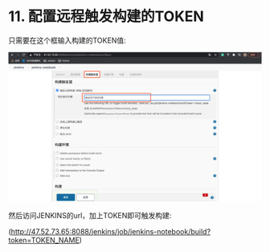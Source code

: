 # 11. 配置远程触发构建的TOKEN

只需要在这个框输入构建的TOKEN值:

![触发构建TOKEN](../assets/触发构建TOKEN.png)

然后访问JENKINS的url，加上TOKEN即可触发构建:

(http://47.52.73.65:8088/jenkins/job/jenkins-notebook/build?token=TOKEN_NAME)


